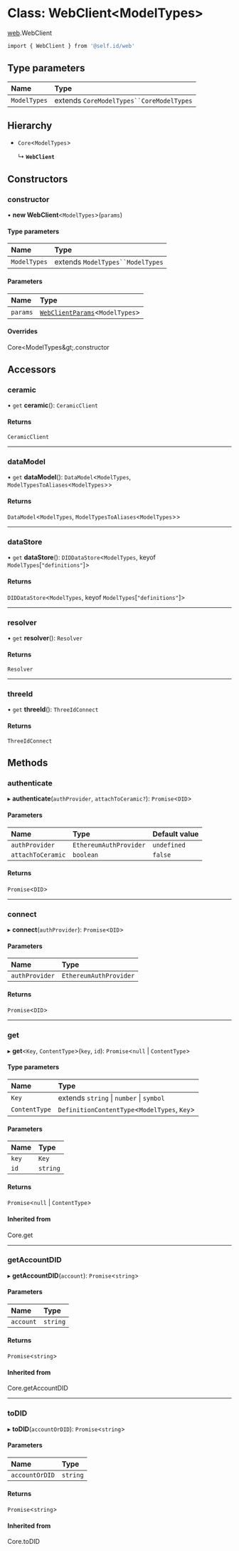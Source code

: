 # Class: WebClient<ModelTypes\>

[web](../modules/web.md).WebClient

```sh
import { WebClient } from '@self.id/web'
```

## Type parameters

| Name | Type |
| :------ | :------ |
| `ModelTypes` | extends `CoreModelTypes``CoreModelTypes` |

## Hierarchy

- `Core`<`ModelTypes`\>

  ↳ **`WebClient`**

## Constructors

### constructor

• **new WebClient**<`ModelTypes`\>(`params`)

#### Type parameters

| Name | Type |
| :------ | :------ |
| `ModelTypes` | extends `ModelTypes``ModelTypes` |

#### Parameters

| Name | Type |
| :------ | :------ |
| `params` | [`WebClientParams`](../modules/web.md#webclientparams)<`ModelTypes`\> |

#### Overrides

Core&lt;ModelTypes\&gt;.constructor

## Accessors

### ceramic

• `get` **ceramic**(): `CeramicClient`

#### Returns

`CeramicClient`

___

### dataModel

• `get` **dataModel**(): `DataModel`<`ModelTypes`, `ModelTypesToAliases`<`ModelTypes`\>\>

#### Returns

`DataModel`<`ModelTypes`, `ModelTypesToAliases`<`ModelTypes`\>\>

___

### dataStore

• `get` **dataStore**(): `DIDDataStore`<`ModelTypes`, keyof `ModelTypes`[``"definitions"``]\>

#### Returns

`DIDDataStore`<`ModelTypes`, keyof `ModelTypes`[``"definitions"``]\>

___

### resolver

• `get` **resolver**(): `Resolver`

#### Returns

`Resolver`

___

### threeId

• `get` **threeId**(): `ThreeIdConnect`

#### Returns

`ThreeIdConnect`

## Methods

### authenticate

▸ **authenticate**(`authProvider`, `attachToCeramic?`): `Promise`<`DID`\>

#### Parameters

| Name | Type | Default value |
| :------ | :------ | :------ |
| `authProvider` | `EthereumAuthProvider` | `undefined` |
| `attachToCeramic` | `boolean` | `false` |

#### Returns

`Promise`<`DID`\>

___

### connect

▸ **connect**(`authProvider`): `Promise`<`DID`\>

#### Parameters

| Name | Type |
| :------ | :------ |
| `authProvider` | `EthereumAuthProvider` |

#### Returns

`Promise`<`DID`\>

___

### get

▸ **get**<`Key`, `ContentType`\>(`key`, `id`): `Promise`<``null`` \| `ContentType`\>

#### Type parameters

| Name | Type |
| :------ | :------ |
| `Key` | extends `string` \| `number` \| `symbol` |
| `ContentType` | `DefinitionContentType`<`ModelTypes`, `Key`\> |

#### Parameters

| Name | Type |
| :------ | :------ |
| `key` | `Key` |
| `id` | `string` |

#### Returns

`Promise`<``null`` \| `ContentType`\>

#### Inherited from

Core.get

___

### getAccountDID

▸ **getAccountDID**(`account`): `Promise`<`string`\>

#### Parameters

| Name | Type |
| :------ | :------ |
| `account` | `string` |

#### Returns

`Promise`<`string`\>

#### Inherited from

Core.getAccountDID

___

### toDID

▸ **toDID**(`accountOrDID`): `Promise`<`string`\>

#### Parameters

| Name | Type |
| :------ | :------ |
| `accountOrDID` | `string` |

#### Returns

`Promise`<`string`\>

#### Inherited from

Core.toDID
